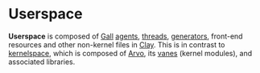 # Userspace

**Userspace** is composed of [Gall](gall) [agents](agent), [threads](thread), [generators](generator), front-end resources and other non-kernel files in [Clay](clay). This is in contrast to [kernelspace](kernel), which is composed of [Arvo](arvo), its [vanes](vane) (kernel modules), and associated libraries.
